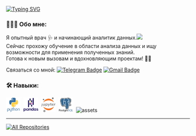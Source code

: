 
<p align="left">
<a href="https://git.io/typing-svg"><img src="https://readme-typing-svg.demolab.com?font=Pacifico&size=35&pause=800&color=000000C8&background=FFFFFF00&repeat=false&random=false&width=600&height=80&lines=%D0%9F%D1%80%D0%B8%D0%B2%D0%B5%D1%82+%F0%9F%91%8B%2C+%D0%BC%D0%B5%D0%BD%D1%8F+%D0%B7%D0%BE%D0%B2%D1%83%D1%82+%D0%9A%D1%80%D0%B8%D1%81%D1%82%D0%B8%D0%BD%D0%B0!" alt="Typing SVG" /></a>
</p>

### 👩🏻‍💻 Обо мне:
  
Я опытный врач 🩺 и начинающий аналитик данных.<img src="https://media.giphy.com/media/WUlplcMpOCEmTGBtBW/giphy.gif" width="30px">     
Сейчас прохожу обучение в области анализа данных и ищу возможности для применения полученных знаний.    
Готова к новым вызовам и вдохновляющим проектам! 💼🌟


Связаться со мной: [![ Telegram Badge](https://img.shields.io/badge/-Kristina-blue?style=flat&logo=Telegram&logoColor=white)](https://t.me/kristach1985) [![Gmail Badge](https://img.shields.io/badge/-Gmail-red?style=flat&logo=Gmail&logoColor=white)](mailto:Kristinachurzina69@gmail.com)

### 🛠️ Навыки:
<div>
 <img src="https://github.com/devicons/devicon/blob/master/icons/python/python-original-wordmark.svg" title="python" alt="python" width="40" height="40"/>&nbsp 
 <img src="https://github.com/devicons/devicon/blob/master/icons/pandas/pandas-original-wordmark.svg" title="pandas" alt="pandas" width="40" height="40"/>&nbsp 
 <img src="https://github.com/devicons/devicon/blob/master/icons/jupyter/jupyter-original-wordmark.svg" title="jupyter" alt="jupyter" width="40" height="40"/>&nbsp
 <img src="https://github.com/devicons/devicon/blob/master/icons/postgresql/postgresql-original-wordmark.svg" title="postgresql" alt="postgresql" width="40" height="40"/>&nbsp 
 <img src="https://github.com/Thomas-George-T/Thomas-George-T/blob/master/assets/tableau.svg" title="assets" alt="assets" width="40" height="40"/>&nbsp 
</div>

----------   
<p align="left">
  <a href="https://github.com/KristinaChu/Yandex_practicum_DA"><img alt="All Repositories" title="" src="https://custom-icon-badges.demolab.com/badge/-Перейти%20в%20портфолио-1F222E?style=for-the-badge&logoColor=white&logo=repo"/></a>

</p>

